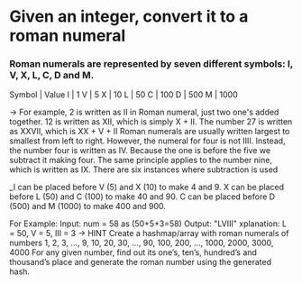# Given an integer, convert it to a roman numeral
### Roman numerals are represented by seven different symbols: I, V, X, L, C, D and M.

Symbol   |    Value
I        |     1
V        |     5
X        |     10
L        |     50
C        |     100
D        |     500
M        |     1000


-> For example, 2 is written as II in Roman numeral, just two one's added together. 12 is written as XII, which is simply X + II. The number 27 is written as XXVII, which is XX + V + II
Roman numerals are usually written largest to smallest from left to right. 
However, the numeral for four is not IIII. Instead, the number four is written as IV. 
Because the one is before the five we subtract it making four.
The same principle applies to the number nine, which is written as IX. There are six instances where subtraction is used

_I can be placed before V (5) and X (10) to make 4 and 9. 
X can be placed before L (50) and C (100) to make 40 and 90. 
C can be placed before D (500) and M (1000) to make 400 and 900.


For Example:
Input: num = 58  as (50+5+3=58)
Output: "LVIII"
xplanation: L = 50, V = 5, III = 3
-> HINT
Create a hashmap/array with roman numerals of numbers 1, 2, 3, ..., 9, 10, 20, 30, ..., 90, 100, 200, ..., 1000, 2000, 3000, 4000
For any given number, find out its one’s, ten’s, hundred’s and thousand’s place and generate the roman number using the generated hash.

